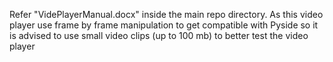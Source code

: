Refer "VidePlayerManual.docx" inside the main repo directory. As this video player use frame by frame manipulation to get compatible with Pyside so it is advised to use small video clips (up to 100 mb) to better test the video player
